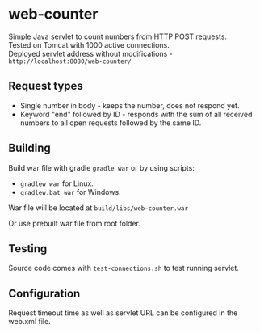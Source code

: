 # web-counter

Simple Java servlet to count numbers from HTTP POST requests. \
Tested on Tomcat with 1000 active connections. \
Deployed servlet address without modifications - `http://localhost:8080/web-counter/`

## Request types

- Single number in body - keeps the number, does not respond yet.
- Keyword "end" followed by ID - responds with the sum of all received numbers to all open requests followed by the same ID.

## Building

Build war file with gradle `gradle war` or by using scripts:
- `gradlew war` for Linux.
- `gradlew.bat war` for Windows.

War file will be located at `build/libs/web-counter.war`
  
Or use prebuilt war file from root folder.

## Testing

Source code comes with `test-connections.sh` to test running servlet.

## Configuration

Request timeout time as well as servlet URL can be configured in the web.xml file.
